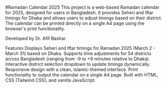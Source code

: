 #Ramadan Calendar 2025
This project is a web-based Ramadan calendar for 2025, designed for users in Bangladesh. It provides Seheri and Iftar timings for Dhaka and allows users to adjust timings based on their district. The calendar can be printed directly on a single A4 page using the browser's print functionality.

Developed by Dr. Afif Bashar.

Features
Displays Seheri and Iftar timings for Ramadan 2025 (March 2 - March 31) based on Dhaka.
Supports time adjustments for 54 districts across Bangladesh (ranging from -9 to +9 minutes relative to Dhaka).
Interactive district selection dropdown to update timings dynamically.
Responsive design with a clean, Islamic-themed interface.
Print functionality to output the calendar on a single A4 page.
Built with HTML, CSS (Tailwind CSS), and vanilla JavaScript.
